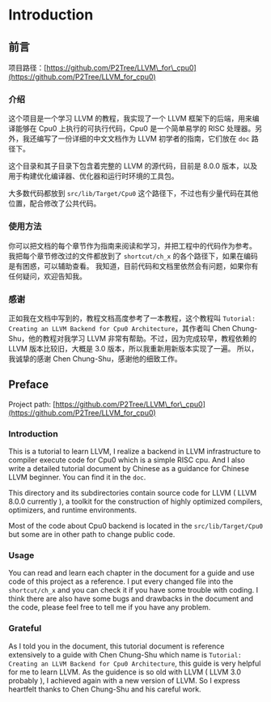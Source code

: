 # Introduction

## 前言

项目路径：[https://github.com/P2Tree/LLVM\_for\_cpu0](https://github.com/P2Tree/LLVM_for_cpu0)

### 介绍

这个项目是一个学习 LLVM 的教程，我实现了一个 LLVM 框架下的后端，用来编译能够在 Cpu0 上执行的可执行代码，Cpu0 是一个简单易学的 RISC 处理器。另外，我还编写了一份详细的中文文档作为 LLVM 初学者的指南，它们放在 `doc` 路径下。

这个目录和其子目录下包含着完整的 LLVM 的源代码，目前是 8.0.0 版本，以及用于构建优化编译器、优化器和运行时环境的工具包。

大多数代码都放到 `src/lib/Target/Cpu0` 这个路径下，不过也有少量代码在其他位置，配合修改了公共代码。

### 使用方法

你可以把文档的每个章节作为指南来阅读和学习，并把工程中的代码作为参考。 我把每个章节修改过的文件都放到了 `shortcut/ch_x` 的各个路径下，如果在编码是有困惑，可以辅助查看。 我知道，目前代码和文档里依然会有问题，如果你有任何疑问，欢迎告知我。

### 感谢

正如我在文档中写到的，教程文档高度参考了一本教程，这个教程叫 `Tutorial: Creating an LLVM Backend for Cpu0 Architecture`，其作者叫 Chen Chung-Shu，他的教程对我学习 LLVM 非常有帮助。不过，因为完成较早，教程依赖的 LLVM 版本比较旧，大概是 3.0 版本，所以我重新用新版本实现了一遍。 所以，我诚挚的感谢 Chen Chung-Shu，感谢他的细致工作。

## Preface

Project path: [https://github.com/P2Tree/LLVM\_for\_cpu0](https://github.com/P2Tree/LLVM_for_cpu0)

### Introduction

This is a tutorial to learn LLVM, I realize a backend in LLVM infrastructure to compiler execute code for Cpu0 which is a simple RISC cpu. And I also write a detailed tutorial document by Chinese as a guidance for Chinese LLVM beginner. You can find it in the `doc`.

This directory and its subdirectories contain source code for LLVM \( LLVM 8.0.0 currently \), a toolkit for the construction of highly optimized compilers, optimizers, and runtime environments.

Most of the code about Cpu0 backend is located in the `src/lib/Target/Cpu0` but some are in other path to change public code.

### Usage

You can read and learn each chapter in the document for a guide and use code of this project as a reference. I put every changed file into the `shortcut/ch_x` and you can check it if you have some trouble with coding. I think there are also have some bugs and drawbacks in the document and the code, please feel free to tell me if you have any problem.

### Grateful

As I told you in the document, this tutorial document is reference extensively to a guide with Chen Chung-Shu which name is `Tutorial: Creating an LLVM Backend for Cpu0 Architecture`, this guide is very helpful for me to learn LLVM. As the guidence is so old with LLVM \( LLVM 3.0 probably \), I achieved again with a new version of LLVM. So I express heartfelt thanks to Chen Chung-Shu and his careful work.

